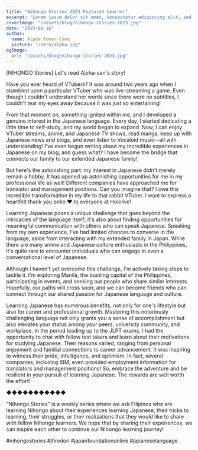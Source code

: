```yaml
---
title: "Nihongo Stories 2023 Featured Learner"
excerpt: "Lorem ipsum dolor sit amet, consectetur adipiscing elit, sed do eiusmod tempor incididunt ut labore et dolore magna aliqua. Praesent elementum facilisis leo vel fringilla est ullamcorper eget. At imperdiet dui accumsan sit amet nulla facilities morbi tempus."
coverImage: "/assets/blog/nihongo-stories-2023.jpg"
date: "2023-08-16"
author:
  name: Alpha Romer Coma
  picture: "/hero/alpha.jpg"
ogImage:
  url: "/assets/blog/nihongo-stories-2023.jpg"
---
```


[NIHONGO Stories]
Let's read Alpha-san's story!

Have you ever heard of VTubers? It was around two years ago when I stumbled upon a particular VTuber who was live-streaming a game. Even though I couldn't understand her words since there were no subtitles, I couldn't tear my eyes away because it was just so entertaining!

From that moment on, something ignited within me, and I developed a genuine interest in the Japanese language. Every day, I started dedicating a little time to self-study, and my world began to expand. Now, I can enjoy VTuber streams, anime, and Japanese TV shows, read manga, keep up with Japanese news and blogs, and even listen to Vocaloid music—all with understanding! I've even begun writing about my incredible experiences in Japanese on my blog, and guess what? I have become the bridge that connects our family to our extended Japanese family!

But here's the astonishing part: my interest in Japanese didn't merely remain a hobby. It has opened up astonishing opportunities for me in my professional life as well! Different companies have approached me for translator and management positions. Can you imagine that? I owe this incredible transformation in my life to that rabbit VTuber. I want to express a heartfelt thank you peko ❤ to everyone at Hololive!

Learning Japanese poses a unique challenge that goes beyond the intricacies of the language itself; it's also about finding opportunities for meaningful communication with others who can speak Japanese. Speaking from my own experience, I've had limited chances to converse in the language, aside from interacting with my extended family in Japan. While there are many anime and Japanese culture enthusiasts in the Philippines, it's quite rare to encounter individuals who can engage in even a conversational level of Japanese.

Although I haven't yet overcome this challenge, I'm actively taking steps to tackle it. I'm exploring Manila, the bustling capital of the Philippines, participating in events, and seeking out people who share similar interests. Hopefully, our paths will cross soon, and we can become friends who can connect through our shared passion for Japanese language and culture.

Learning Japanese has numerous benefits, not only for one's lifestyle but also for career and professional growth. Mastering this notoriously challenging language not only grants you a sense of accomplishment but also elevates your status among your peers, university community, and workplace. In the period leading up to the JLPT exams, I had the opportunity to chat with fellow test takers and learn about their motivations for studying Japanese. Their reasons varied, ranging from personal enjoyment and familial connections to career advancement. It was inspiring to witness their pride, intelligence, and optimism. In fact, several companies, including IBM, even provided employment information for translators and management positions! So, embrace the adventure and be resilient in your pursuit of learning Japanese. The rewards are well worth the effort!

◆◆◆◆◆◆◆◆◆◆◆

“Nihongo Stories” is a weekly series where we ask Filipinos who are learning Nihongo about their experiences learning Japanese, their tricks to learning, their struggles, or their realizations that they would like to share with fellow Nihongo learners. We hope that by sharing their experiences, we can inspire each other to continue our Nihongo learning journey!

#nihongostories #jfirodori #japanfoundationonline #japaneselanguage
